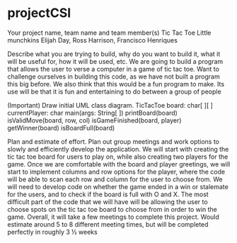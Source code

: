 # projectCSI


Your project name, team name and team member(s) 
Tic Tac Toe
Little munchkins
Elijah Day, Ross Harrison, Francisco Henriques

Describe what you are trying to build, why do you want to build it, what it will be useful for, how it will be used, etc. 
We are going to build a program that allows the user to verse a computer in a game of tic tac toe. Want to challenge ourselves in building this code, as we have not built a program this big before. We also think that this would be a fun program to make. Its use will be that it is fun and entertaining to do between a group of people


(Important) Draw initial UML class diagram.
TicTacToe
board: char[ ][ ]
currentPlayer: char
main(args: String[ ])
printBoard(board)
isValidMove(board, row, col)
isGameFinished(board, player)
getWinner(board)
isBoardFull(board)



Plan and estimate of effort.
Plan out group meetings and work options to slowly and efficiently develop the application. We will start with creating the tic tac toe board for users to play on, while also creating two players for the game. Once we are comfortable with the board and player greetings, we will start to implement columns and row options for the player, where the code will be able to scan each row and column for the user to choose from. We will need to develop code on whether the game ended in a win or stalemate for the users, and to check if the board is full with O and X. The most difficult part of the code that we will have will be allowing the user to choose spots on the tic tac toe board to choose from in order to win the game. Overall, it will take a few meetings to complete this project. Would estimate around 5 to 8 different meeting times, but will be completed perfectly in roughly 3 ½ weeks

